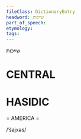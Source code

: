 ```yaml
---
fileClass: DictionaryEntry
headword: שײַכות
part_of_speech: 
etymology: 
tags: 
---
```

שײַכות

CENTRAL
========

HASIDIC
=======
= AMERICA = 

/ˈšajxəs/